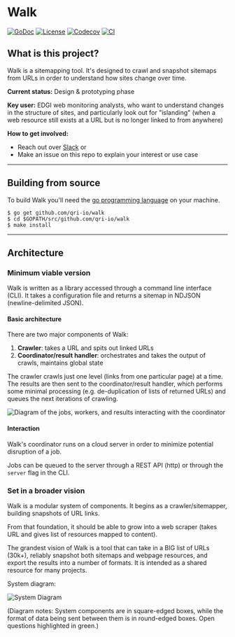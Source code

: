 # Walk

[![GoDoc](https://godoc.org/github.com/qri-io/walk?status.svg)](http://godoc.org/github.com/qri-io/walk) [![License](https://img.shields.io/github/license/qri-io/walk.svg?style=flat-square)](./LICENSE) [![Codecov](https://img.shields.io/codecov/c/github/qri-io/walk.svg?style=flat-square)](https://codecov.io/gh/qri-io/walk) [![CI](https://img.shields.io/circleci/project/github/qri-io/walk.svg?style=flat-square)](https://circleci.com/gh/qri-io/walk)

## What is this project?
Walk is a sitemapping tool. It's designed to crawl and snapshot sitemaps from URLs in order to understand how sites change over time.

**Current status:** Design & prototyping phase

**Key user:** EDGI web monitoring analysts, who want to understand changes in the structure of sites, and particularly look out for "islanding" (when a web resource still exists at a URL but is no longer linked to from anywhere)

**How to get involved:**
* Reach out over [Slack](https://archivers-slack.herokuapp.com/) or
* Make an issue on this repo to explain your interest or use case

---
## Building from source
To build Walk you'll need the [go programming language](https://golang.org) on your machine.

```shell
$ go get github.com/qri-io/walk
$ cd $GOPATH/src/github.com/qri-io/walk
$ make install
```
---

## Architecture

### Minimum viable version
Walk is written as a library accessed through a command line interface (CLI). It takes a configuration file and returns a sitemap in NDJSON (newline-delimited JSON).

#### Basic architecture
There are two major components of Walk:
1. **Crawler**: takes a URL and spits out linked URLs
1. **Coordinator/result handler**: orchestrates and takes the output of crawls, maintains global state

The crawler crawls just one level (links from one particular page) at a time. The results are then sent to the coordinator/result handler, which performs some minimal processing (e.g. de-duplication of lists of returned URLs) and queues the next iterations of crawling.

![Diagram of the jobs, workers, and results interacting with the coordinator](https://i.imgur.com/oeyPp9m.png)

#### Interaction
Walk's coordinator runs on a cloud server in order to minimize potential disruption of a job.

Jobs can be queued to the server through a REST API (http) or through the `server` flag in the CLI.

### Set in a broader vision

Walk is a modular system of components. It begins as a crawler/sitemapper, building snapshots of URL links.

From that foundation, it should be able to grow into a web scraper (takes URL and gives list of resources mapped to content).

The grandest vision of Walk is a tool that can take in a BIG list of URLs (30k+), reliably snapshot both sitemaps and webpage resources, and export the results into a number of formats. It is intended as a shared resource for many projects.

System diagram:

![System Diagram](docs/system_diagram.jpg)

(Diagram notes: System components are in square-edged boxes, while the format of data being sent between them is in round-edged boxes. Open questions highlighted in green.)




